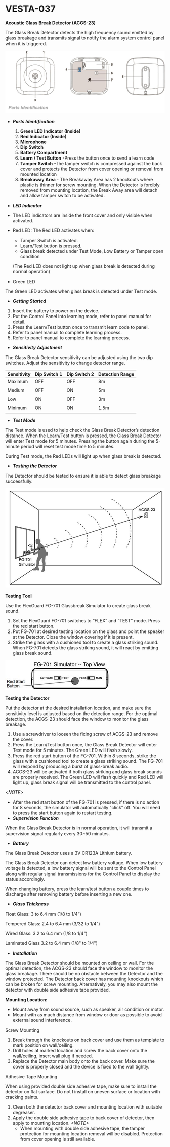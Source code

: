 # VESTA-037

**Acoustic Glass Break Detector (ACGS-23)**

The Glass Break Detector detects the high frequency sound emitted by glass breakage and transmits signal to notify the alarm system control panel when it is triggered.

![](<.gitbook/assets/0 (44).png>)

* _**Parts Identification**_
  1. **Green LED Indicator (Inside)**
  2. **Red Indicator (Inside)**
  3. **Microphone**
  4. **Dip Switch**
  5. **Battery Compartment**
  6. **Learn / Test Button** -Press the button once to send a learn code
  7. **Tamper Switch** -The tamper switch is compressed against the back cover and protects the Detector from cover opening or removal from mounted location
  8. **Breakaway Area -** The Breakaway Area has 2 knockouts where plastic is thinner for screw mounting. When the Detector is forcibly removed from mounting location, the Break Away area will detach and allow tamper switch to be activated.
* _**LED Indicator**_
* The LED indicators are inside the front cover and only visible when activated.
*   Red LED: The Red LED activates when:

    * Tamper Switch is activated.
    * Learn/Test button is pressed.
    * Glass break detected under Test Mode, Low Battery or Tamper open condition&#x20;

    (The Red LED does not light up when glass break is detected during normal operation)
* Green LED

The Green LED activates when glass break is detected under Test mode.

* _**Getting Started**_

1. Insert the battery to power on the device.
2. Put the Control Panel into learning mode, refer to panel manual for detail.
3. Press the Learn/Test button once to transmit learn code to panel.
4. Refer to panel manual to complete learning process.
5. Refer to panel manual to complete the learning process.

* _**Sensitivity Adjustment**_

The Glass Break Detector sensitivity can be adjusted using the two dip switches. Adjust the sensitivity to change detector range.

| Sensitivity | Dip Switch 1 | Dip Switch 2 | Detection Range |
| ----------- | ------------ | ------------ | --------------- |
| Maximum     | OFF          | OFF          | 8m              |
|             |              |              |                 |
| Medium      | OFF          | ON           | 5m              |
|             |              |              |                 |
| Low         | ON           | OFF          | 3m              |
|             |              |              |                 |
| Minimum     | ON           | ON           | 1.5m            |
|             |              |              |                 |

* _**Test Mode**_

The Test mode is used to help check the Glass Break Detector’s detection distance. When the Learn/Test button is pressed, the Glass Break Detector will enter Test mode for 5 minutes. Pressing the button again during the 5-minute period will reset test mode time to 5 minutes.

During Test mode, the Red LEDs will light up when glass break is detected.

* _**Testing the Detector**_

The Detector should be tested to ensure it is able to detect glass breakage successfully.

![](<.gitbook/assets/8 (21).jpeg>)

**Testing Tool**

Use the FlexGuard FG-701 Glassbreak Simulator to create glass break sound.

1. Set the FlexGuard FG-701 switches to “FLEX” and “TEST” mode. Press the red start button.
2. Put FG-701 at desired testing location on the glass and point the speaker at the Detector. Close the window covering if it is present.
3. Strike the glass with a cushioned tool to create a glass striking sound. When FG-701 detects the glass striking sound, it will react by emitting glass break sound.

![](<.gitbook/assets/9 (13).jpeg>)

**Testing the Detector**

Put the detector at the desired installation location, and make sure the sensitivity level is adjusted based on the detection range. For the optimal detection, the ACGS-23 should face the window to monitor the glass breakage.

1. Use a screwdriver to loosen the fixing screw of ACGS-23 and remove the cover.
2. Press the Learn/Test button once, the Glass Break Detector will enter Test mode for 5 minutes. The Green LED will flash slowly.
3. Press the red start button of the FG-701. Within 8 seconds, strike the glass with a cushioned tool to create a glass striking sound. The FG-701 will respond by producing a burst of glass-break audio.
4. ACGS-23 will be activated if both glass striking and glass break sounds are properly received. The Green LED will flash quickly and Red LED will light up, glass break signal will be transmitted to the control panel.

_\<NOTE>_

* After the red start button of the FG-701 is pressed, if there is no action for 8 seconds, the simulator will automatically "click" off. You will need to press the start button again to restart testing.
* _**Supervision Function**_

When the Glass Break Detector is in normal operation, it will transmit a supervision signal regularly every 30\~50 minutes.

* _**Battery**_

The Glass Break Detector uses a 3V CR123A Lithium battery.

The Glass Break Detector can detect low battery voltage. When low battery voltage is detected, a low battery signal will be sent to the Control Panel along with regular signal transmissions for the Control Panel to display the status accordingly.

When changing battery, press the learn/test button a couple times to discharge after removing battery before inserting a new one.

* _**Glass Thickness**_

Float Glass: 3 to 6.4 mm (1/8 to 1/4”)

Tempered Glass: 2.4 to 6.4 mm (3/32 to 1/4")

Wired Glass: 3.2 to 6.4 mm (1/8 to 1/4")

Laminated Glass 3.2 to 6.4 mm (1/8" to 1/4")

* _**Installation**_

The Glass Break Detector should be mounted on ceiling or wall. For the optimal detection, the ACGS-23 should face the window to monitor the glass breakage. There should be no obstacle between the Detector and the window protected. The Detector back cover has mounting knockouts which can be broken for screw mounting. Alternatively, you may also mount the detector with double side adhesive tape provided.

**Mounting Location:**

* Mount away from sound source, such as speaker, air condition or motor.
* Mount with as much distance from window or door as possible to avoid external sound interference.

Screw Mounting

1. Break through the knockouts on back cover and use them as template to mark position on wall/ceiling.
2. Drill holes at marked location and screw the back cover onto the wall/ceiling, insert wall plug if needed.
3. Replace the Detector main body onto the back cover. Make sure the cover is properly closed and the device is fixed to the wall tightly.

Adhesive Tape Mounting

When using provided double side adhesive tape, make sure to install the detector on flat surface. Do not I install on uneven surface or location with cracking paints.

1. Clean both the detector back cover and mounting location with suitable degreaser.
2. Apply the double side adhesive tape to back cover of detector, then apply to mounting location. _\<NOTE>_
   * When mounting with double side adhesive tape, the tamper protection for mounting location removal will be disabled. Protection from cover opening is still available.

